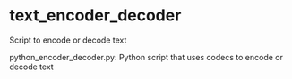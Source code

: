 # text_encoder_decoder
Script to encode or decode text

python_encoder_decoder.py: Python script that uses codecs to encode or decode text
